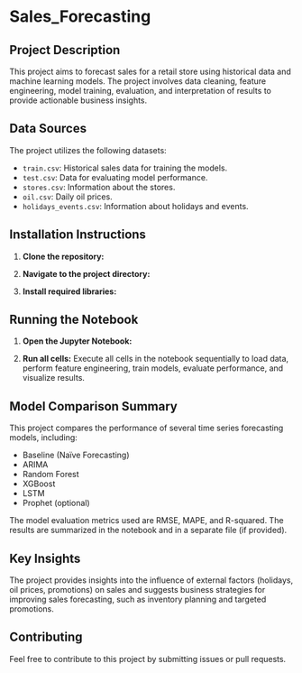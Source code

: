 # Sales_Forecasting

## Project Description

This project aims to forecast sales for a retail store using historical data and machine learning models. The project involves data cleaning, feature engineering, model training, evaluation, and interpretation of results to provide actionable business insights.

## Data Sources

The project utilizes the following datasets:

- `train.csv`: Historical sales data for training the models.
- `test.csv`: Data for evaluating model performance.
- `stores.csv`: Information about the stores.
- `oil.csv`: Daily oil prices.
- `holidays_events.csv`: Information about holidays and events.

## Installation Instructions

1. **Clone the repository:**

2. **Navigate to the project directory:**

3. **Install required libraries:**

## Running the Notebook

1. **Open the Jupyter Notebook:**

2. **Run all cells:**
   Execute all cells in the notebook sequentially to load data, perform feature engineering, train models, evaluate performance, and visualize results.

## Model Comparison Summary

This project compares the performance of several time series forecasting models, including:

- Baseline (Naïve Forecasting)
- ARIMA
- Random Forest
- XGBoost
- LSTM
- Prophet (optional)

The model evaluation metrics used are RMSE, MAPE, and R-squared. The results are summarized in the notebook and in a separate file (if provided).

## Key Insights

The project provides insights into the influence of external factors (holidays, oil prices, promotions) on sales and suggests business strategies for improving sales forecasting, such as inventory planning and targeted promotions.

## Contributing

Feel free to contribute to this project by submitting issues or pull requests.
